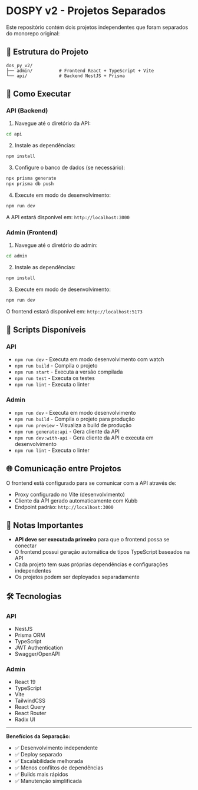 # DOSPY v2 - Projetos Separados

Este repositório contém dois projetos independentes que foram separados do monorepo original:

## 📁 Estrutura do Projeto

```
dos_py_v2/
├── admin/          # Frontend React + TypeScript + Vite
└── api/            # Backend NestJS + Prisma
```

## 🚀 Como Executar

### API (Backend)

1. Navegue até o diretório da API:
```bash
cd api
```

2. Instale as dependências:
```bash
npm install
```

3. Configure o banco de dados (se necessário):
```bash
npx prisma generate
npx prisma db push
```

4. Execute em modo de desenvolvimento:
```bash
npm run dev
```

A API estará disponível em: `http://localhost:3000`

### Admin (Frontend)

1. Navegue até o diretório do admin:
```bash
cd admin
```

2. Instale as dependências:
```bash
npm install
```

3. Execute em modo de desenvolvimento:
```bash
npm run dev
```

O frontend estará disponível em: `http://localhost:5173`

## 🔧 Scripts Disponíveis

### API
- `npm run dev` - Executa em modo desenvolvimento com watch
- `npm run build` - Compila o projeto
- `npm run start` - Executa a versão compilada
- `npm run test` - Executa os testes
- `npm run lint` - Executa o linter

### Admin
- `npm run dev` - Executa em modo desenvolvimento
- `npm run build` - Compila o projeto para produção
- `npm run preview` - Visualiza a build de produção
- `npm run generate:api` - Gera cliente da API
- `npm run dev:with-api` - Gera cliente da API e executa em desenvolvimento
- `npm run lint` - Executa o linter

## 🌐 Comunicação entre Projetos

O frontend está configurado para se comunicar com a API através de:
- Proxy configurado no Vite (desenvolvimento)
- Cliente da API gerado automaticamente com Kubb
- Endpoint padrão: `http://localhost:3000`

## 📝 Notas Importantes

- **API deve ser executada primeiro** para que o frontend possa se conectar
- O frontend possui geração automática de tipos TypeScript baseados na API
- Cada projeto tem suas próprias dependências e configurações independentes
- Os projetos podem ser deployados separadamente

## 🛠️ Tecnologias

### API
- NestJS
- Prisma ORM
- TypeScript
- JWT Authentication
- Swagger/OpenAPI

### Admin
- React 19
- TypeScript
- Vite
- TailwindCSS
- React Query
- React Router
- Radix UI

---

**Benefícios da Separação:**
- ✅ Desenvolvimento independente
- ✅ Deploy separado
- ✅ Escalabilidade melhorada
- ✅ Menos conflitos de dependências
- ✅ Builds mais rápidos
- ✅ Manutenção simplificada